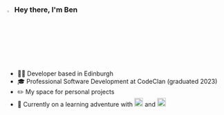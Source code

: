 ### <img src="https://media.giphy.com/media/hvRJCLFzcasrR4ia7z/giphy.gif" width="2.5%"> Hey there, I'm Ben 
#
* :man_technologist: Developer based in Edinburgh
* :mortar_board: Professional Software Development at CodeClan (graduated 2023)
* :pencil2:	My space for personal projects
* :seedling: Currently on a learning adventure with <img src="https://cdn-icons-png.flaticon.com/512/6132/6132221.png"  width="20"> and <img src="https://cdn-icons-png.flaticon.com/512/5968/5968381.png"  width="20"> 




<!--
**benbeardyman/benbeardyman** is a ✨ _special_ ✨ repository because its `README.md` (this file) appears on your GitHub profile.

Here are some ideas to get you started:

- 🔭 I’m currently working on ...
- 🌱 I’m currently learning ...
- 👯 I’m looking to collaborate on ...
- 🤔 I’m looking for help with ...
- 💬 Ask me about ...
- 📫 How to reach me: ...
- 😄 Pronouns: ...
- ⚡ Fun fact: ...
-->
